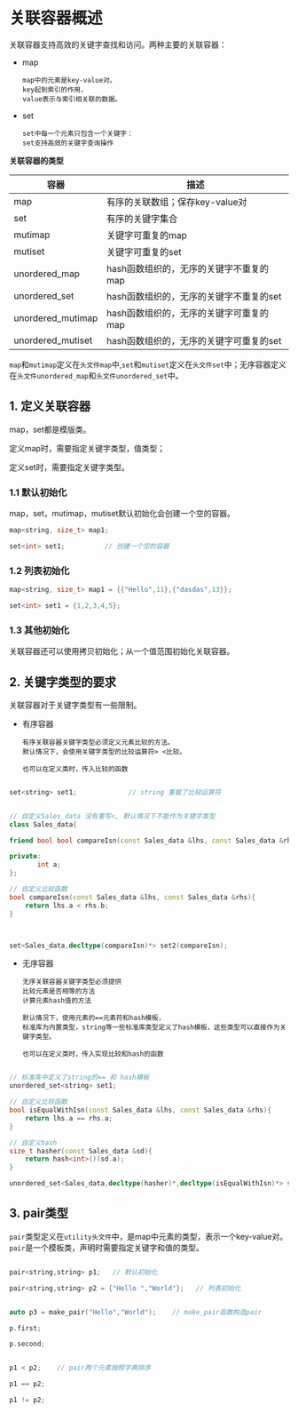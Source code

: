 # 关联容器概述

关联容器支持高效的关键字查找和访问。两种主要的关联容器：

- map 

      map中的元素是key-value对。
      key起到索引的作用，
      value表示与索引相关联的数据。

- set

      set中每一个元素只包含一个关键字：
      set支持高效的关键字查询操作

**关联容器的类型**

容器|描述
----|----
map|有序的关联数组；保存key-value对
set|有序的关键字集合
mutimap|关键字可重复的map
mutiset|关键字可重复的set
unordered_map|hash函数组织的，无序的关键字不重复的map
unordered_set|hash函数组织的，无序的关键字不重复的set
unordered_mutimap|hash函数组织的，无序的关键字可重复的map
unordered_mutiset|hash函数组织的，无序的关键字可重复的set

`map`和`mutimap`定义在`头文件map`中,`set`和`mutiset`定义在`头文件set`中；无序容器定义在`头文件unordered_map`和`头文件unordered_set`中。

## 1. 定义关联容器

map，set都是模版类。

定义map时，需要指定关键字类型，值类型；

定义set时，需要指定关键字类型。


### 1.1 默认初始化

map，set，mutimap，mutiset默认初始化会创建一个空的容器。

```c++
map<string, size_t> map1;        

set<int> set1;          // 创建一个空的容器
```

### 1.2 列表初始化

```c++
map<string, size_t> map1 = {{"Hello",11},{"dasdas",13}};      

set<int> set1 = {1,2,3,4,5};
```

### 1.3 其他初始化

关联容器还可以使用拷贝初始化；从一个值范围初始化关联容器。


## 2. 关键字类型的要求

关联容器对于关键字类型有一些限制。

- 有序容器
   
      有序关联容器关键字类型必须定义元素比较的方法。
      默认情况下，会使用关键字类型的比较运算符> <比较。

      也可以在定义类时，传入比较的函数

```c++

set<string> set1;             // string 重载了比较运算符


// 自定义Sales_data 没有重写<, 默认情况下不能作为关键字类型 
class Sales_data{

friend bool bool compareIsn(const Sales_data &lhs, const Sales_data &rhs);

private:
       int a;
};

// 自定义比较函数
bool compareIsn(const Sales_data &lhs, const Sales_data &rhs){
    return lhs.a < rhs.b;
}



set<Sales_data,decltype(compareIsn)*> set2(compareIsn);
```

- 无序容器
  
      无序关联容器关键字类型必须提供
      比较元素是否相等的方法
      计算元素hash值的方法

      默认情况下，使用元素的==元素符和hash模板，
      标准库为内置类型，string等一些标准库类型定义了hash模板，这些类型可以直接作为关键字类型。

      也可以在定义类时，传入实现比较和hash的函数

```c++

// 标准库中定义了string的== 和 hash模板
unordered_set<string> set1; 

// 自定义比较函数
bool isEqualWithIsn(const Sales_data &lhs, const Sales_data &rhs){
    return lhs.a == rhs.a;
}

// 自定义hash
size_t hasher(const Sales_data &sd){
    return hash<int>()(sd.a);
}

unordered_set<Sales_data,decltype(hasher)*,decltype(isEqualWithIsn)*> set2(42,hasher,isEqualWithIsn);


```

## 3. pair类型

`pair`类型定义在`utility头文件`中，是map中元素的类型，表示一个key-value对。`pair`是一个模板类，声明时需要指定关键字和值的类型。

```c++

pair<string,string> p1;   // 默认初始化

pair<string,string> p2 = {"Hello ","World"};   // 列表初始化


auto p3 = make_pair("Hello","World");    // make_pair函数构造pair

p.first;

p.second;    


p1 < p2;    // pair两个元素按照字典排序

p1 == p2;

p1 != p2;

```





      






